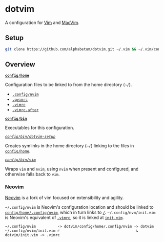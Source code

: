 # dotvim

A configuration for [Vim](https://www.vim.org/) and [MacVim](http://macvim-dev.github.io/macvim/).

## Setup

```bash
git clone https://github.com/alphabetum/dotvim.git ~/.vim && ~/.vim/config/bin/dotvim-setup
```
## Overview

**[`config/home`](config/home)**

Configuration files to be linked to from the home directory (`~/`).

- [`.config/nvim`](config/home/.config/nvim)
- [`.gvimrc`](config/home/.gvimrc)
- [`.vimrc`](config/home/.vimrc)
- [`.vimrc.after`](config/home/.vimrc.after)

**[`config/bin`](config/bin)**

Executables for this configuration.

*[`config/bin/dotvim-setup`](config/bin/dotvim-setup)*

Creates symlinks in the home directory (`~/`) linking to the files in [`config/home`](config/home).

*[`config/bin/vim`](config/bin/vim)*

Wraps `vim` and `nvim`, using `nvim` when present and configured, and otherwise falls back to `vim`.

### Neovim

[Neovim](https://neovim.io) is a fork of vim focused on extensibility and agility.

`~/.config/nvim` is Neovim's configuration location and should be linked to [`config/home/.config/nvim`](config/home/.config/nvim), which in turn links to [`/`](/../../). `~/.config/nvm/init.vim` is Neovim's equivalent of [`.vimrc`](config/home/.vimrc), so it is linked at [`init.vim`](init.vim).

```
~/.config/nvim          -> dotvim/config/home/.config/nvim -> dotvim
~/.config/nvim/init.vim ↱                                   ↳ dotvim/init.vim -> .vimrc
```
